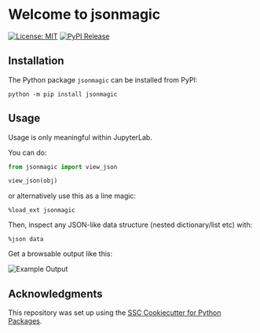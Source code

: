 # Welcome to jsonmagic

[![License: MIT](https://img.shields.io/badge/License-MIT-yellow.svg)](https://opensource.org/licenses/MIT)
[![PyPI Release](https://img.shields.io/pypi/v/jsonmagic.svg)](https://pypi.org/project/jsonmagic)

## Installation

The Python package `jsonmagic` can be installed from PyPI:

```
python -m pip install jsonmagic
```

## Usage

Usage is only meaningful within JupyterLab.

You can do:

```python
from jsonmagic import view_json

view_json(obj)
```

or alternatively use this as a line magic:

```
%load_ext jsonmagic
```

Then, inspect any JSON-like data structure (nested dictionary/list etc) with:

```
%json data
```

Get a browsable output like this:

![Example Output](https://github.com/ssciwr/jsonmagic/blob/main/screenshot.png)

## Acknowledgments

This repository was set up using the [SSC Cookiecutter for Python Packages](https://github.com/ssciwr/cookiecutter-python-package).
